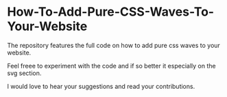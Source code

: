 # How-To-Add-Pure-CSS-Waves-To-Your-Website
The repository features the full code on how to add pure css waves to your website.

Feel freee to experiment with the code and if so better it especially on the svg section. 

I would love to hear your suggestions and read your contributions. 
